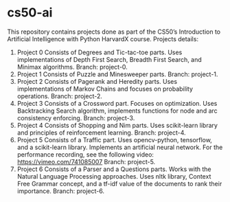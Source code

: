 # cs50-ai
This repository contains projects done as part of the CS50’s Introduction to Artificial Intelligence with Python HarvardX course.
Projects details:
1. Project 0
   Consists of Degrees and Tic-tac-toe parts. Uses implementations of Depth First Search, Breadth First Search, and Minimax algorithms.
   Branch: project-0.
2. Project 1
   Consists of Puzzle and Minesweeper parts.
   Branch: project-1.
3. Project 2
   Consists of Pagerank and Heredity parts. Uses implementations of Markov Chains and focuses on probability operations.
   Branch: project-2.
4. Project 3
   Consists of a Crossword part. Focuses on optimization. Uses Backtracking Search algorithm, implements functions for node and arc consistency enforcing.
   Branch: project-3.
5. Project 4
   Consists of Shopping and Nim parts. Uses scikit-learn library and principles of reinforcement learning.
   Branch: project-4.
6. Project 5
   Consists of a Traffic part. Uses opencv-python, tensorflow, and a scikit-learn library. Implements an artificial neural network. For the performance recording, see the following video: https://vimeo.com/741085007
   Branch: project-5.
7. Project 6
   Consists of a Parser and a Questions parts. Works with the Natural Language Processing approaches. Uses nltk library, Context Free Grammar concept, and a tf-idf value of the documents to rank their importance.
   Branch: project-6.
   
